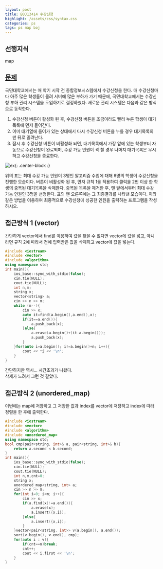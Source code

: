 ```yaml
---
layout: post
title: BOJ13414 수강신청
highlight: /assets/css/syntax.css
categories: ps
tags: ps map boj
---
```

## 선행지식
map
## [문제](https://www.acmicpc.net/problem/13414)
국민대학교에서는 매 학기 시작 전 종합정보시스템에서 수강신청을 한다. 매 수강신청마다 아주 많은 학생들이 몰려 서버에 많은 부하가 가기 때문에, 국민대학교에서는 수강신청 부하 관리 시스템을 도입하기로 결정하였다. 새로운 관리 시스템은 다음과 같은 방식으로 동작한다.

1. 수강신청 버튼이 활성화 된 후, 수강신청 버튼을 조금이라도 빨리 누른 학생이 대기목록에 먼저 들어간다.
2. 이미 대기열에 들어가 있는 상태에서 다시 수강신청 버튼을 누를 경우 대기목록의 맨 뒤로 밀려난다.
3. 잠시 후 수강신청 버튼이 비활성화 되면, 대기목록에서 가장 앞에 있는 학생부터 자동으로 수강신청이 완료되며, 수강 가능 인원이 꽉 찰 경우 나머지 대기목록은 무시하고 수강신청을 종료한다.

![ex](https://onlinejudgeimages.s3-ap-northeast-1.amazonaws.com/problem/13414/B1.png){: .center-block :}

위의 표는 최대 수강 가능 인원이 3명인 알고리즘 수업에 대해 6명의 학생이 수강신청을 진행한 모습이다. 버튼이 비활성화 된 후, 먼저 규칙 1을 적용하여 클릭을 2번 이상 한 학생의 중복된 대기목록을 삭제한다. 중복된 목록을 제거한 후, 맨 앞에서부터 최대 수강 가능 인원인 3명을 선정한다. 표의 맨 오른쪽에는 그 최종결과를 나타낸 모습이다. 이와 같은 방법을 이용하여 최종적으로 수강신청에 성공한 인원을 출력하는 프로그램을 작성하시오.


## 접근방식 1 (vector)
간단하게 vector에서 find를 이용하여 값을 찾을 수 없다면 vector에 값을 넣고, 아니라면 규칙 2에 따라서 전에 입력받은 값을 삭제하고 vector에 값을 넣는다.
```cpp
#include <iostream>
#include <vector>
#include <algorithm>
using namespace std;
int main(){
    ios_base::sync_with_stdio(false);
    cin.tie(NULL);
    cout.tie(NULL);
    int n,m;
    string x;
    vector<string> a;
    cin >> n >> m;
    while (m--){
        cin >> x;
        auto it=find(a.begin(),a.end(),x);
        if(it==a.end()){
            a.push_back(x);
        }else{
            a.erase(a.begin()+(it-a.begin()));
            a.push_back(x);
        }
    }for(auto i=a.begin(); i!=a.begin()+n; i++){
        cout << *i << '\n';
    }
}
```
간단하지만 역시... 시간초과가 나왔다.  
삭제가 느려서 그런 것 같았다.

## 접근방식 2 (unordered_map)
이번에는 map에 저장하고 그 저장한 값과 index를 vector에 저장하고 index에 따라 정렬을 한 후에 출력한다.
```cpp
#include <iostream>
#include <vector>
#include <algorithm>
#include <unordered_map>
using namespace std;
bool cmp(pair<string, int>& a, pair<string, int>& b){
    return a.second < b.second;
}
int main(){
    ios_base::sync_with_stdio(false);
    cin.tie(NULL);
    cout.tie(NULL);
    int n,m,cnt=0;
    string x;
    unordered_map<string, int> a;
    cin >> n >> m;
    for(int i=0; i<m; i++){
        cin >> x;
        if(a.find(x)!=a.end()){
            a.erase(x);
            a.insert({x,i});
        }else{
            a.insert({x,i});
        }
    }vector<pair<string, int>> v(a.begin(), a.end());
    sort(v.begin(), v.end(), cmp);
    for(auto i : v){
        if(cnt==n)break;
        cnt++;
        cout << i.first << '\n';
    }
}
```